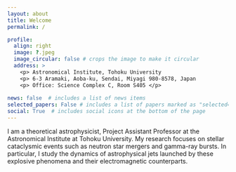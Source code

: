 ```yaml
---
layout: about
title: Welcome
permalink: /

profile:
  align: right
  image: ?.jpeg
  image_circular: false # crops the image to make it circular
  address: >
    <p> Astronomical Institute, Tohoku University
    <p> 6-3 Aramaki, Aoba-ku, Sendai, Miyagi 980-8578, Japan
    <p> Office: Science Complex C, Room S405 </p>
    
news: false  # includes a list of news items
selected_papers: False # includes a list of papers marked as "selected={true}"
social: True  # includes social icons at the bottom of the page
---
```


I am a theoretical astrophysicist, Project Assistant Professor at the Astronomical Institute at Tohoku University. My research focuses on stellar cataclysmic events such as neutron star mergers and gamma-ray bursts. In particular, I study the dynamics of astrophysical jets launched by these explosive phenomena and their electromagnetic counterparts.



